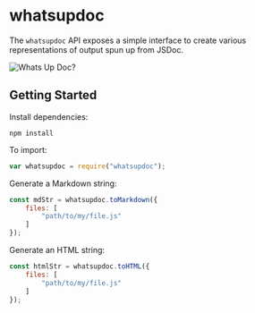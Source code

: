 # whatsupdoc
The `whatsupdoc` API exposes a simple interface to create various representations of output spun up from JSDoc. 

![Whats Up Doc?](./bugs.gif)

## Getting Started
Install dependencies:
```
npm install 
```

To import:
```javascript
var whatsupdoc = require("whatsupdoc");
```

Generate a Markdown string:
```javascript
const mdStr = whatsupdoc.toMarkdown({
    files: [
        "path/to/my/file.js"
    ]
});
```

Generate an HTML string:
```javascript
const htmlStr = whatsupdoc.toHTML({
    files: [
        "path/to/my/file.js"
    ]
});
```


